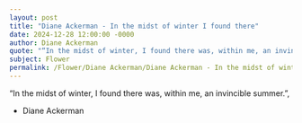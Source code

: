 ```yaml
---
layout: post
title: "Diane Ackerman - In the midst of winter I found there"
date: 2024-12-28 12:00:00 -0000
author: Diane Ackerman
quote: "“In the midst of winter, I found there was, within me, an invincible summer.”,"
subject: Flower
permalink: /Flower/Diane Ackerman/Diane Ackerman - In the midst of winter I found there
---
```


“In the midst of winter, I found there was, within me, an invincible summer.”,

- Diane Ackerman
